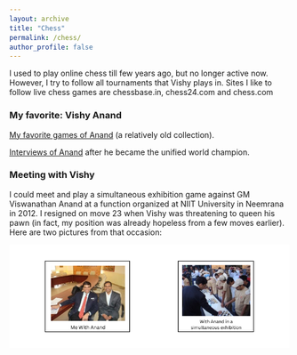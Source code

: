 ```yaml
---
layout: archive
title: "Chess"
permalink: /chess/
author_profile: false
---
```


I used to play online chess till few years ago, but no longer active now. However, I try to follow all tournaments that Vishy plays in. Sites I like to follow live chess games are chessbase.in, chess24.com and chess.com 

### My favorite: Vishy Anand

[My favorite games of Anand](http://www.chessgames.com/perl/chesscollection?cid=1008313) (a relatively old collection).

[Interviews of Anand](http://www.chessbase.com/newsdetail.asp?newsid=4204) after he became the unified world champion. 

### Meeting with Vishy

I could meet and play a simultaneous exhibition game against GM Viswanathan Anand at a function organized at NIIT University in Neemrana in 2012. I resigned on move 23 when Vishy was threatening to queen his pawn (in fact, my position was already hopeless from a few moves earlier). Here are two pictures from that occasion:     


![Meeting with Vishy](/chess.png)